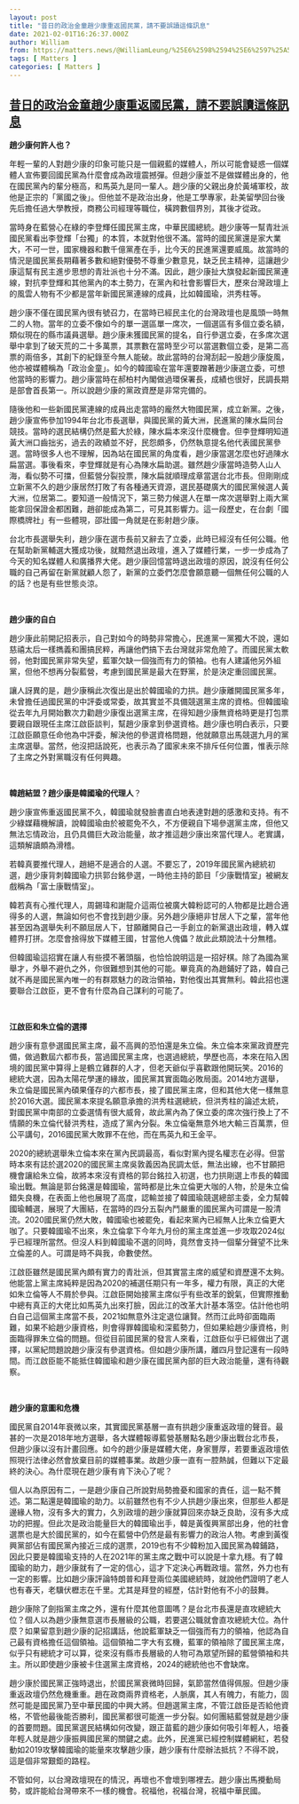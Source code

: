 ```yaml
---
layout: post
title: "昔日的政治金童趙少康重返國民黨，請不要誤讀這條訊息"
date: 2021-02-01T16:26:37.000Z
author: William
from: https://matters.news/@WilliamLeung/%25E6%2598%2594%25E6%2597%25A5%25E7%259A%2584%25E6%2594%25BF%25E6%25B2%25BB%25E9%2587%2591%25E7%25AB%25A5%25E8%25B6%2599%25E5%25B0%2591%25E5%25BA%25B7%25E9%2587%258D%25E8%25BF%2594%25E5%259C%258B%25E6%25B0%2591%25E9%25BB%25A8-%25E8%25AB%258B%25E4%25B8%258D%25E8%25A6%2581%25E8%25AA%25A4%25E8%25AE%2580%25E9%2580%2599%25E6%25A2%259D%25E8%25A8%258A%25E6%2581%25AF-bafyreifif44avl5zmdr5422meh25o5sdtw7tr46t52i4z36rzxu6dredry
tags: [ Matters ]
categories: [ Matters ]
---
```

<!--1612196797000-->
[昔日的政治金童趙少康重返國民黨，請不要誤讀這條訊息](https://matters.news/@WilliamLeung/%25E6%2598%2594%25E6%2597%25A5%25E7%259A%2584%25E6%2594%25BF%25E6%25B2%25BB%25E9%2587%2591%25E7%25AB%25A5%25E8%25B6%2599%25E5%25B0%2591%25E5%25BA%25B7%25E9%2587%258D%25E8%25BF%2594%25E5%259C%258B%25E6%25B0%2591%25E9%25BB%25A8-%25E8%25AB%258B%25E4%25B8%258D%25E8%25A6%2581%25E8%25AA%25A4%25E8%25AE%2580%25E9%2580%2599%25E6%25A2%259D%25E8%25A8%258A%25E6%2581%25AF-bafyreifif44avl5zmdr5422meh25o5sdtw7tr46t52i4z36rzxu6dredry)
------

<div>
<p><strong>趙少康何許人也？</strong></p><p>年輕一輩的人對趙少康的印象可能只是一個親藍的媒體人，所以可能會疑惑一個媒體人宣佈要回國民黨為什麼會成為政壇震撼彈。但趙少康並不是做媒體出身的，他在國民黨內的輩分極高，和馬英九是同一輩人。趙少康的父親出身於黃埔軍校，故他是正宗的「黨國之後」。但他並不是政治出身，他是工學專家，赴美留學回台後先后擔任過大學教授，商務公司經理等職位，橫跨數個界別，其後才從政。</p><p>當時身在藍營心在綠的李登輝任國民黨主席，中華民國總統。趙少康等一幫青壯派國民黨看出李登輝「台獨」的本質，本就對他很不滿。當時的國民黨還是家大業大，不可一世，國家機器和數千億黨產在手，比今天的民進黨還要威風。故當時的情況是國民黨長期藉著多數和絕對優勢不尊重少數意見，缺乏民主精神，這讓趙少康這幫有民主進步思想的青壯派也十分不滿。因此，趙少康扯大旗發起新國民黨連線，對抗李登輝和其他黨內的本土勢力，在黨內和社會影響巨大，歷來台灣政壇上的風雲人物有不少都是當年新國民黨連線的成員，比如韓國瑜，洪秀柱等。</p><p>趙少康不僅在國民黨內很有號召力，在當時已經民主化的台灣政壇也是風頭一時無二的人物。當年的立委不像如今的單一選區單一席次，一個選區有多個立委名額，類似現在的縣市議員選舉。趙少康未獲國民黨的提名，自行參選立委，在多席次選舉中拿到了破天荒的二十多萬票，其票數在當時至少可以當選數個立委，是第二高票的兩倍多，其創下的紀錄至今無人能破。故此當時的台灣刮起一股趙少康旋風，他亦被媒體稱為「政治金童」。如今的韓國瑜在當年還要蹭著趙少康選立委，可想他當時的影響力。趙少康當時在郝柏村內閣做過環保署長，成績也很好，民調長期是部會首長第一。所以說趙少康的黨政資歷是非常完備的。</p><p>隨後他和一些新國民黨連線的成員出走當時的龐然大物國民黨，成立新黨。之後，趙少康宣佈參加1994年台北市長選舉，與國民黨的黃大洲，民進黨的陳水扁同台競技。當時的選民結構仍然是藍大於綠，陳水扁本來沒什麼機會。但李登輝明知道黃大洲口齒拙劣，過去的政績並不好，民怨頗多，仍然執意提名他代表國民黨參選。當時很多人也不理解，因為站在國民黨的角度看，趙少康當選怎麼也好過陳水扁當選。事後看來，李登輝就是有心為陳水扁助選。雖然趙少康當時造勢人山人海，看似勢不可擋，但藍營分裂投票，陳水扁就順理成章當選台北市長。但剛剛成立新黨不久的趙少康居然打敗了有各種通天資源，選民基礎廣大的國民黨候選人黃大洲，位居第二。要知道一般情況下，第三勢力候選人在單一席次選舉對上兩大黨能拿回保證金都困難，趙卻能成為第二，可見其影響力。這一段歷史，在台劇「國際橋牌社」有一些體現，邵壯國一角就是在影射趙少康。</p><p>台北市長選舉失利，趙少康在選市長前又辭去了立委，此時已經沒有任何公職。他在幫助新黨輔選大獲成功後，就黯然退出政壇，進入了媒體行業，一步一步成為了今天的知名媒體人和廣播界大佬。趙少康回憶當時退出政壇的原因，說沒有任何公職的自己再留在新黨就顧人怨了，新黨的立委們怎麼會願意聽一個無任何公職的人的話？也是有些世態炎涼。</p><p><br></p><p><strong>趙少康的自白</strong></p><p>趙少康此前開記招表示，自己對如今的時勢非常擔心，民進黨一黨獨大不說，還如慈禧太后一樣擕義和團搞民粹，再讓他們搞下去台灣就非常危險了。而國民黨太軟弱，他對國民黨非常失望，藍軍欠缺一個強而有力的領袖。也有人建議他另外組黨，但他不想再分裂藍營，考慮到國民黨是最大在野黨，於是決定重回國民黨。</p><p>讓人訝異的是，趙少康稱此次復出是出於韓國瑜的力拱。趙少康離開國民黨多年，未曾擔任過國民黨的中評委或常委，故其實並不具備競選黨主席的資格。但韓國瑜從去年九月開始數次力勸趙少康復出選黨主席，在得知趙少康無資格時更是打包票要親自跟現任主席江啟臣談判，幫趙少康拿到參選資格。趙少康也明白表示，只要江啟臣願意任命他為中評委，解決他的參選資格問題，他就願意出馬競選九月的黨主席選舉。當然，他沒把話說死，也表示為了國家未來不排斥任何位置，惟表示除了主席之外對黨職沒有任何興趣。</p><p><br></p><p><strong>韓趙結盟？趙少康是韓國瑜的代理人</strong>？</p><p>趙少康宣佈重返國民黨不久，韓國瑜就發臉書直白地表達對趙的感激和支持。有不少綠媒藉機解讀，說韓國瑜由於被罷免不久，不方便親自下場參選黨主席，但他又無法忘情政治，且仍具備巨大政治能量，故才推這趙少康出來當代理人。老實講，這類解讀頗為滑稽。</p><p>若韓真要推代理人，趙絕不是適合的人選。不要忘了，2019年國民黨內總統初選，趙少康背刺韓國瑜力拱郭台銘參選，一時他主持的節目「少康戰情室」被網友戲稱為「富士康戰情室」。</p><p>韓若真有心推代理人，周錫瑋和謝龍介這兩位被廣大韓粉認可的人物都是比趙合適得多的人選，無論如何也不會找到趙少康。另外趙少康絕非甘居人下之輩，當年他甚至因為選舉失利不願屈居人下，甘願離開自己一手創立的新黨退出政壇，轉入媒體界打拼。怎麼會捨得放下媒體王國，甘當他人傀儡？故此此類說法十分無稽。</p><p>但韓國瑜這招實在讓人有些摸不著頭腦，也恰恰說明這是一招好棋。除了為國為黨舉才，外舉不避仇之外，你很難想到其他的可能。畢竟真的為趙鋪好了路，韓自己就不再是國民黨內唯一的有群眾魅力的政治領袖，對他復出其實無利。韓此招也還要聯合江啟臣，更不會有什麼為自己謀利的可能了。</p><p><br></p><p><strong>江啟臣和朱立倫的選擇</strong></p><p>趙少康有意參選國民黨主席，最不高興的恐怕還是朱立倫。朱立倫本來黨政資歷完備，做過數屆六都市長，當過國民黨主席，也選過總統，學歷也高，本來在陷入困境的國民黨中算得上是鶴立雞群的人才，但老天爺似乎喜歡跟他開玩笑。2016的總統大選，因為太陽花學運的緣故，國民黨其實面臨必敗局面。2014地方選舉，朱立倫是國民黨內碩果僅存的六都市長，接了國民黨主席，但和其他大佬一樣無意於2016大選。國民黨本來提名願意承擔的洪秀柱選總統，但洪秀柱的論述太統，對國民黨中南部的立委選情有很大威脅，故此黨內為了保立委的席次強行換上了不情願的朱立倫代替洪秀柱，造成了黨內分裂。朱立倫毫無意外地大輸三百萬票，但公平講句，2016國民黨大敗罪不在他，而在馬英九和王金平。</p><p>2020的總統選舉朱立倫本來在黨內民調最高，看似對黨內提名權志在必得。但當時本來有誌於選2020的國民黨主席吳敦義因為民調太低，無法出線，也不甘願把機會讓給朱立倫，故將本來沒有資格的郭台銘拉入初選，也力拱剛選上市長的韓國瑜出戰。無論是郭台銘還是韓國瑜，當時都是比朱立倫更大咖的人物，於是朱立倫錯失良機，在表面上他也展現了高度，認輸並接了韓國瑜競選總部主委，全力幫韓國瑜輔選，展現了大團結，在當時的四分五裂內鬥嚴重的國民黨內可謂是一股清流。2020國民黨仍然大敗，韓國瑜也被罷免，看起來黨內已經無人比朱立倫更大咖了。只要韓國瑜不出來，朱立倫拿下今年九月份的黨主席並進一步攻取2024似乎已經理所當然。但沒人料到韓國瑜不選的同時，竟然會支持一個輩分聲望不比朱立倫差的人。可謂是時不與我，命數使然。</p><p>江啟臣雖然是國民黨內頗有實力的青壯派，但其實當主席的威望和資歷還不太夠。他能當上黨主席純粹是因為2020的補選任期只有一年多，權力有限，真正的大佬如朱立倫等人不屑於參與。江啟臣開始接黨主席似乎有些改革的銳氣，但實際推動中總有真正的大佬比如馬英九出來打臉，因此江的改革大計基本落空。估計他也明白自己這個黨主席當不長，2021如無意外注定退位讓賢。然而江此時卻面臨兩難，如果不給趙少康資格，則會得罪韓國瑜和深藍勢力，但如果給趙少康資格，則面臨得罪朱立倫的問題。但從目前國民黨的發言人來看，江啟臣似乎已經做出了選擇，以黨紀問題說趙少康沒有參選資格。但如趙少康所講，離四月登記還有一段時間。而江啟臣能不能抵住韓國瑜和趙少康在國民黨內部的巨大政治能量，還有待觀察。</p><p><br></p><p><strong>趙少康的意圖和危機</strong></p><p>國民黨自2014年衰微以來，其實國民黨基層一直有拱趙少康重返政壇的聲音。最甚的一次是2018年地方選舉，各大媒體報導藍營基層點名趙少康出戰台北市長，但趙少康以沒有計畫回應。如今的趙少康是媒體大佬，身家豐厚，若要重返政壇依照現行法律必然會放棄目前的媒體事業。故趙少康一直有一腔熱誠，但難以下定最終的決心。為什麼現在趙少康有肯下決心了呢？</p><p>個人以為原因有二，一是趙少康自己所說對局勢擔憂和國家的責任，這一點不贅述。第二點還是韓國瑜的助力。以前雖然也有不少人拱趙少康出來，但那些人都是邊緣人物，沒有多大的實力，久別政壇的趙少康就算回來亦缺乏良助，沒有多大成功的把握。但此次是政治能量巨大的韓國瑜出手，韓是黃復興黨部出身，他的社會選票也是大於國民黨的，如今在藍營中仍然是最有影響力的政治人物。考慮到黃復興黨部佔有國民黨內接近三成的選票，2019也有不少韓粉加入國民黨為韓鋪路，因此只要是韓國瑜支持的人在2021年的黨主席之戰中可以說是十拿九穩。有了韓國瑜的助力，趙少康就有了一定的信心，這才下定決心再戰政壇。當然，外力也有一定的影響。比如趙少康評論特朗普和拜登兩位美國總統時，就說他們證明了老人也有春天，老驥伏櫪志在千里。尤其是拜登的經歷，估計對他有不小的鼓舞。</p><p>趙少康除了劍指黨主席之外，還有什麼其他意圖嗎？是台北市長還是直攻總統大位？個人以為趙少康無意選市長層級的公職，若要選公職就會直攻總統大位。為什麼？如果留意到趙少康的記招講話，他說藍軍缺乏一個強而有力的領袖，他認為自己最有資格擔任這個領袖。這個領袖二字大有玄機，藍軍的領袖除了國民黨主席，似乎只有總統才可以算，從來沒有縣市長層級的人物可為眾望所歸的藍營領袖和共主。所以即使趙少康被卡住選黨主席資格，2024的總統他也不會缺席。</p><p>趙少康於國民黨正強時退出，於國民黨衰微時回歸，氣節當然值得佩服。但趙少康重返政壇仍然危機重重。趙在政商兩界資格老，人脈廣，其人有魄力，有能力，固然可能是國民黨乃至中華民國的中興大將。但趙選黨主席，不管江啟臣是否給他資格，不管他最後能否勝利，國民黨都很可能進一步分裂。如何團結藍營就是趙少康的首要問題。國民黨選民結構如何改變，跟正苗藍的趙少康如何吸引年輕人，培養年輕人就是趙少康振興國民黨的關鍵之處。此外，民進黨已經控制媒體網紅，若發動如2019攻擊韓國瑜的能量來攻擊趙少康，趙少康有什麼辦法抵抗？不得不說，這是個非常艱鉅的路程。</p><p>不管如何，以台灣政壇現在的情況，再壞也不會壞到哪裡去。趙少康出馬攪動局勢，或許能給台灣帶來不一樣的機會。祝福他，祝福台灣，祝福中華民國。</p><p><br></p><p><br></p><p><br></p>
</div>
